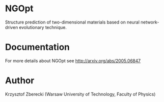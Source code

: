 # NGOpt
Structure prediction of two-dimensional materials based on neural network-driven evolutionary technique.
# Documentation
For more details about NGOpt see http://arxiv.org/abs/2005.06847
# Author
Krzysztof Zberecki (Warsaw University of Technology, Faculty of Physics)
